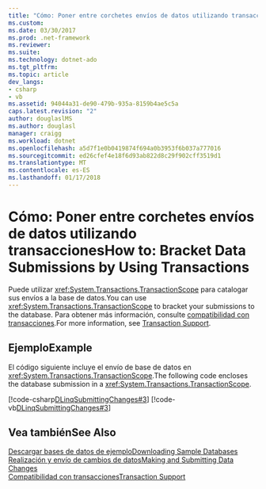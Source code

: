 ```yaml
---
title: "Cómo: Poner entre corchetes envíos de datos utilizando transacciones"
ms.custom: 
ms.date: 03/30/2017
ms.prod: .net-framework
ms.reviewer: 
ms.suite: 
ms.technology: dotnet-ado
ms.tgt_pltfrm: 
ms.topic: article
dev_langs:
- csharp
- vb
ms.assetid: 94044a31-de90-479b-935a-8159b4ae5c5a
caps.latest.revision: "2"
author: douglaslMS
ms.author: douglasl
manager: craigg
ms.workload: dotnet
ms.openlocfilehash: a5d7f1e0b0419874f694a0b3953f6b037a777016
ms.sourcegitcommit: ed26cfef4e18f6d93ab822d8c29f902cff3519d1
ms.translationtype: MT
ms.contentlocale: es-ES
ms.lasthandoff: 01/17/2018
---
```

# <a name="how-to-bracket-data-submissions-by-using-transactions"></a><span data-ttu-id="f106c-102">Cómo: Poner entre corchetes envíos de datos utilizando transacciones</span><span class="sxs-lookup"><span data-stu-id="f106c-102">How to: Bracket Data Submissions by Using Transactions</span></span>
<span data-ttu-id="f106c-103">Puede utilizar <xref:System.Transactions.TransactionScope> para catalogar sus envíos a la base de datos.</span><span class="sxs-lookup"><span data-stu-id="f106c-103">You can use <xref:System.Transactions.TransactionScope> to bracket your submissions to the database.</span></span> <span data-ttu-id="f106c-104">Para obtener más información, consulte [compatibilidad con transacciones](../../../../../../docs/framework/data/adonet/sql/linq/transaction-support.md).</span><span class="sxs-lookup"><span data-stu-id="f106c-104">For more information, see [Transaction Support](../../../../../../docs/framework/data/adonet/sql/linq/transaction-support.md).</span></span>  
  
## <a name="example"></a><span data-ttu-id="f106c-105">Ejemplo</span><span class="sxs-lookup"><span data-stu-id="f106c-105">Example</span></span>  
 <span data-ttu-id="f106c-106">El código siguiente incluye el envío de base de datos en <xref:System.Transactions.TransactionScope>.</span><span class="sxs-lookup"><span data-stu-id="f106c-106">The following code encloses the database submission in a <xref:System.Transactions.TransactionScope>.</span></span>  
  
 [!code-csharp[DLinqSubmittingChanges#3](../../../../../../samples/snippets/csharp/VS_Snippets_Data/DLinqSubmittingChanges/cs/Program.cs#3)]
 [!code-vb[DLinqSubmittingChanges#3](../../../../../../samples/snippets/visualbasic/VS_Snippets_Data/DLinqSubmittingChanges/vb/Module1.vb#3)]  
  
## <a name="see-also"></a><span data-ttu-id="f106c-107">Vea también</span><span class="sxs-lookup"><span data-stu-id="f106c-107">See Also</span></span>  
 [<span data-ttu-id="f106c-108">Descargar bases de datos de ejemplo</span><span class="sxs-lookup"><span data-stu-id="f106c-108">Downloading Sample Databases</span></span>](../../../../../../docs/framework/data/adonet/sql/linq/downloading-sample-databases.md)  
 [<span data-ttu-id="f106c-109">Realización y envío de cambios de datos</span><span class="sxs-lookup"><span data-stu-id="f106c-109">Making and Submitting Data Changes</span></span>](../../../../../../docs/framework/data/adonet/sql/linq/making-and-submitting-data-changes.md)  
 [<span data-ttu-id="f106c-110">Compatibilidad con transacciones</span><span class="sxs-lookup"><span data-stu-id="f106c-110">Transaction Support</span></span>](../../../../../../docs/framework/data/adonet/sql/linq/transaction-support.md)
